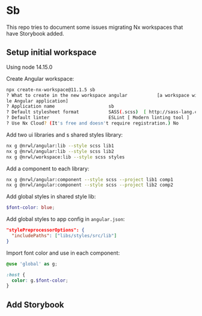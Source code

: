 # Sb

This repo tries to document some issues migrating Nx workspaces that have Storybook added.

## Setup initial workspace

Using node 14.15.0

Create Angular workspace:

```bash
npx create-nx-workspace@11.1.5 sb
? What to create in the new workspace angular           [a workspace with a sing
le Angular application]
? Application name                    sb
? Default stylesheet format           SASS(.scss)  [ http://sass-lang.com   ]
? Default linter                      ESLint [ Modern linting tool ]
? Use Nx Cloud? (It's free and doesn't require registration.) No
```

Add two ui libraries and s shared styles library:

```bash
nx g @nrwl/angular:lib --style scss lib1
nx g @nrwl/angular:lib --style scss lib2
nx g @nrwl/workspace:lib --style scss styles
```

Add a component to each library:

```bash
nx g @nrwl/angular:component --style scss --project lib1 comp1
nx g @nrwl/angular:component --style scss --project lib2 comp2
```

Add global styles in shared style lib:

```scss
$font-color: blue;
```

Add global styles to app config in `angular.json`:

```json
"stylePreprocessorOptions": {
  "includePaths": ["libs/styles/src/lib"]
}
```

Import font color and use in each component:

```scss
@use 'global' as g;

:host {
  color: g.$font-color;
}
```

## Add Storybook
